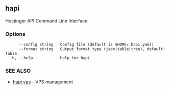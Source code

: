 ## hapi

Hostinger API Command Line Interface

### Options

```
      --config string   Config file (default is $HOME/.hapi.yaml)
      --format string   Output format type (json|table|tree), default: table
  -h, --help            help for hapi
```

### SEE ALSO

* [hapi vps](hapi_vps.md)	 - VPS management

